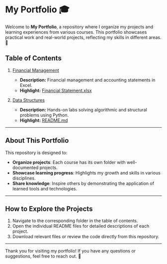 # My Portfolio 🎓

Welcome to **My Portfolio**, a repository where I organize my projects and learning experiences from various courses. This portfolio showcases practical work and real-world projects, reflecting my skills in different areas. 🚀

## Table of Contents

1. [Financial Management](./Financial%20Management/)
   - **Description:** Financial management and accounting statements in Excel.
   - **Highlight:** [Financial Statement.xlsx](./Financial%20Management/Financial%20Statement.xlsx)

2. [Data Structures](./Data%20Structures/)
   - **Description:** Hands-on labs solving algorithmic and structural problems using Python.
   - **Highlight:** [README.md](./Data%20Structures/README.md)

---

## About This Portfolio
This repository is designed to:
- **Organize projects**: Each course has its own folder with well-documented projects.
- **Showcase learning progress**: Highlights my growth and skills in various disciplines.
- **Share knowledge**: Inspire others by demonstrating the application of learned tools and technologies.

---

## How to Explore the Projects
1. Navigate to the corresponding folder in the table of contents.
2. Open the individual README files for detailed descriptions of each project.
3. Download relevant files or review the code directly from this repository.
---

Thank you for visiting my portfolio! If you have any questions or suggestions, feel free to reach out. 🌟
